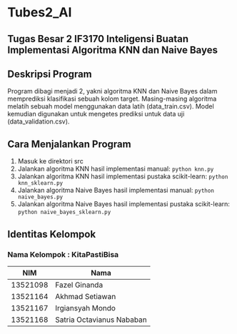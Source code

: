 # Tubes2_AI

## Tugas Besar 2 IF3170 Inteligensi Buatan Implementasi Algoritma KNN dan Naive Bayes

## Deskripsi Program
Program dibagi menjadi 2, yakni algoritma KNN dan Naive Bayes dalam memprediksi klasifikasi sebuah kolom target.
Masing-masing algoritma melatih sebuah model menggunakan data latih (data_train.csv).
Model kemudian digunakan untuk mengetes prediksi untuk data uji (data_validation.csv).

## Cara Menjalankan Program
1. Masuk ke direktori src
2. Jalankan algoritma KNN hasil implementasi manual: `python knn.py`
3. Jalankan algoritma KNN hasil implementasi pustaka scikit-learn: `python knn_sklearn.py`
4. Jalankan algoritma Naive Bayes hasil implementasi manual: `python naive_bayes.py`
5. Jalankan algoritma Naive Bayes hasil implementasi pustaka scikit-learn: `python naive_bayes_sklearn.py`

## Identitas Kelompok
### Nama Kelompok : KitaPastiBisa
| NIM  | Nama |
| ------------- | ------------- |
| 13521098 | Fazel Ginanda |
| 13521164 | Akhmad Setiawan |
| 13521167 | Irgiansyah Mondo |
| 13521168 | Satria Octavianus Nababan |
